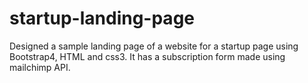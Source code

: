 # startup-landing-page
Designed a sample landing page of a website for a startup page using Bootstrap4, HTML and css3.
It has a subscription form made using mailchimp API.
